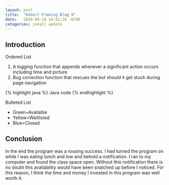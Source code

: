 ```yaml
---
layout: post
title:  "Robert Fleming Blog 9"
date:   2020-09-10 14:42:28 -0700
categories: jekyll update
---
```



<h2>Introduction</h2>

Ordered List
1.	A logging function that appends whenever a significant action occurs including time and picture
1.	Bug correction function that rescues the bot should it get stuck during page navigation




{% highlight java %}
	Java code
{% endhighlight %}




Bulleted List
*	Green=Available
*	Yellow=Waitlisted
*	Blue=Closed


<h2>Conclusion</h2>
In the end the program was a rousing success. I had turned the program on while I was eating lunch and low and behold a notification. I ran to my computer and found the class space open. Without this notification there is no doubt this availability would have been snatched up before I noticed. For this reason, I think the time and money I invested in this program was well worth it.